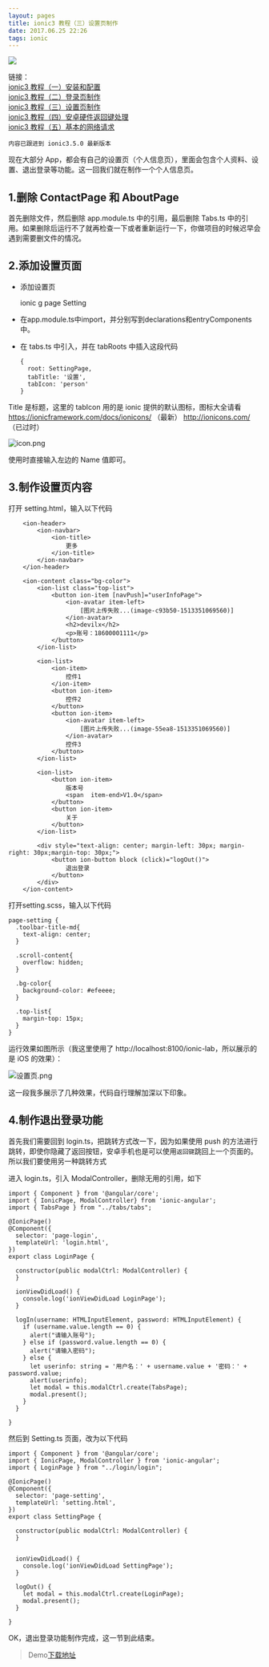 ```yaml
---
layout: pages
title: ionic3 教程（三）设置页制作
date: 2017.06.25 22:26
tags: ionic
---
```


![](http://upload-images.jianshu.io/upload_images/2024647-d34550bb3489088d.jpg?imageMogr2/auto-orient/strip%7CimageView2/2/w/1240)

链接：  
[ionic3 教程（一）安装和配置](http://www.jianshu.com/p/1baf40713c1c)  
[ionic3 教程（二）登录页制作](http://www.jianshu.com/p/0f024a62ba14)  
[ionic3 教程（三）设置页制作](http://www.jianshu.com/p/7ea502ef2e49)  
[ionic3 教程（四）安卓硬件返回键处理](http://www.jianshu.com/p/02f190059aaa)  
[ionic3 教程（五）基本的网络请求](http://www.jianshu.com/p/3ad54d7d1077)

`内容已跟进到 ionic3.5.0 最新版本`

现在大部分 App，都会有自己的设置页（个人信息页），里面会包含个人资料、设置、退出登录等功能。这一回我们就在制作一个个人信息页。

1.删除 ContactPage 和 AboutPage
---
首先删除文件，然后删除 app.module.ts 中的引用，最后删除 Tabs.ts 中的引用。如果删除后运行不了就再检查一下或者重新运行一下，你做项目的时候迟早会遇到需要删文件的情况。

<!-- more -->

2.添加设置页面
---
- 添加设置页

    ionic g page Setting

- 在app.module.ts中import，并分别写到declarations和entryComponents中。

- 在 tabs.ts 中引入，并在 tabRoots 中插入这段代码

      {
        root: SettingPage,
        tabTitle: '设置',
        tabIcon: 'person'
      }

Title 是标题，这里的 tabIcon 用的是 ionic 提供的默认图标，图标大全请看 
https://ionicframework.com/docs/ionicons/  （最新）
http://ionicons.com/  （已过时）

![icon.png](http://upload-images.jianshu.io/upload_images/2024647-1bb4db7267cf5968.png?imageMogr2/auto-orient/strip%7CimageView2/2/w/1240)

使用时直接输入左边的 Name 值即可。

3.制作设置页内容
---
打开 setting.html，输入以下代码
~~~
    <ion-header>
        <ion-navbar>
            <ion-title>
                更多
            </ion-title>
        </ion-navbar>
    </ion-header>

    <ion-content class="bg-color">
        <ion-list class="top-list">
            <button ion-item [navPush]="userInfoPage">
                <ion-avatar item-left>
                    [图片上传失败...(image-c93b50-1513351069560)]
                </ion-avatar>
                <h2>devilx</h2>
                <p>账号：18600001111</p>
            </button>
        </ion-list>

        <ion-list>
            <ion-item>
                控件1
            </ion-item>
            <button ion-item>
                控件2
            </button>
            <button ion-item>
                <ion-avatar item-left>
                    [图片上传失败...(image-55ea8-1513351069560)]
                </ion-avatar>
                控件3
            </button>
        </ion-list>

        <ion-list>
            <button ion-item>
                版本号
                <span  item-end>V1.0</span>
            </button>
            <button ion-item>
                关于
            </button>
        </ion-list>

        <div style="text-align: center; margin-left: 30px; margin-right: 30px;margin-top: 30px;">
            <button ion-button block (click)="logOut()">
                退出登录
            </button>
        </div>
    </ion-content>
~~~
打开setting.scss，输入以下代码

	page-setting {
	  .toolbar-title-md{
	    text-align: center;
	  }
	
	  .scroll-content{
	    overflow: hidden;
	  }
	
	  .bg-color{
	    background-color: #efeeee;
	  }
	
	  .top-list{
	    margin-top: 15px;
	  }
	}

运行效果如图所示（我这里使用了 http://localhost:8100/ionic-lab，所以展示的是 iOS 的效果）：

![设置页.png](http://upload-images.jianshu.io/upload_images/2024647-52cee0cc6d783e8c.png?imageMogr2/auto-orient/strip%7CimageView2/2/w/1240)

这一段我多展示了几种效果，代码自行理解加深以下印象。

4.制作退出登录功能
---
首先我们需要回到 login.ts，把跳转方式改一下，因为如果使用 push 的方法进行跳转，即使你隐藏了返回按钮，安卓手机也是可以使用`返回键`跳回上一个页面的。所以我们要使用另一种跳转方式

进入 login.ts，引入 ModalController，删除无用的引用，如下

	import { Component } from '@angular/core';
	import { IonicPage, ModalController} from 'ionic-angular';
	import { TabsPage } from "../tabs/tabs";
	
	@IonicPage()
	@Component({
	  selector: 'page-login',
	  templateUrl: 'login.html',
	})
	export class LoginPage {
	
	  constructor(public modalCtrl: ModalController) {
	  }
	
	  ionViewDidLoad() {
	    console.log('ionViewDidLoad LoginPage');
	  }
	
	  logIn(username: HTMLInputElement, password: HTMLInputElement) {
	    if (username.value.length == 0) {
	      alert("请输入账号");
	    } else if (password.value.length == 0) {
	      alert("请输入密码");
	    } else {
	      let userinfo: string = '用户名：' + username.value + '密码：' + password.value;
	      alert(userinfo);
	      let modal = this.modalCtrl.create(TabsPage);
	      modal.present();
	    }
	  }
	
	}

然后到 Setting.ts 页面，改为以下代码

	import { Component } from '@angular/core';
	import { IonicPage, ModalController } from 'ionic-angular';
	import { LoginPage } from "../login/login";
	
	@IonicPage()
	@Component({
	  selector: 'page-setting',
	  templateUrl: 'setting.html',
	})
	export class SettingPage {
	
	  constructor(public modalCtrl: ModalController) {
	  }
	
	
	  ionViewDidLoad() {
	    console.log('ionViewDidLoad SettingPage');
	  }
	
	  logOut() {
	    let modal = this.modalCtrl.create(LoginPage);
	    modal.present();
	  }
	
	}

OK，退出登录功能制作完成，这一节到此结束。

>Demo[下载地址](https://github.com/2015lym/ionic3Demo/tree/demo3)
